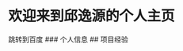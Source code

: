 <h1>欢迎来到邱逸源的个人主页</h1>
<a href="https://www.baidu.com" style="text-decoration:none">跳转到百度</a>
### 个人信息
## 项目经验
